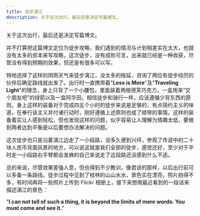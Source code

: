 ```yaml
---
title: 徒步漓江
description: 关于这次出行，最后还是决定写篇博文。
---
```


关于这次出行，最后还是决定写篇博文。

并不打算把这篇博文定位为徒步攻略，我们遇到的情况与计划相差实在太大，也就没有太多的资本来写攻略，这次徒步，没有成败可言，出来就已经是一种收获，尽管没有得到预期的效果，但还是有很多可以写。

特地选择了这样的阴雨天气来徒步漓江，没太多的拖延，咨询了两位有徒步经历的伙伴后确定路线就出发了。出行时一直携带着"**Less is More**"及"**Traveling Light**"的理念，身上只背了一个小腰包，里面装着两根德芙巧克力，一盒用来“交个朋友吧”的绿箭以及一盒阿华田。相信徒步和骑行一样，应该遵循少背东西的原则，身上这样的装备对于完成四五个小时的徒步来说是足够的，有点简约主义的味道，在奉行该主义并付诸行动时，刚好遵循上述原则也成了顺带的事情。这样的装备着实让人感到轻松，但也发现这样的问题，似乎容易让人理解为情趣太低，要做到两者达到平衡是以后要想办法解决的问题。

这次徒步也只是沿着漓江边走了一小段路，没多久便到兴坪，参观了传说中的二十块人民币背面风景的地方，可以说这就是我们全部的徒步，感觉还好，至少对于平时走一小段路右手臂都会发麻的自己来说走了这段路还没感到什么不适。

总的来说，尽管效果差强人意，但也得到不少教训，像君说的那样，以后出行前可以多备一条路线。徒步过程中见到了桂林的山山水水，景色实在漂亮，照片拍得不多，有时间再将一些照片上传到 Flickr 相册上，接下来想用最近看到的一段话来描述漓江的景色：

"**I can not tell of such a thing, it is beyond the limits of mere words. You must come and see it.**"

